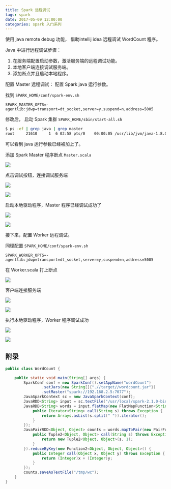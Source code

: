 ```yaml
---
title: Spark 远程调试
tags: spark
date: 2017-05-09 12:00:00
categories: spark 入门系列
---
```


使用 java remote debug 功能， 借助intellij idea 远程调试 WordCount 程序。

<!-- more -->

Java 中进行远程调试步骤：
1. 在服务端配置启动参数，激活服务端的远程调试功能。
2. 本地客户端连接调试服务端。
3. 添加断点并且启动本地程序。

配置 Master 远程调试： 配置 Spark java 运行参数。

找到 `SPARK_HOME/conf/spark-env.sh`

```
SPARK_MASTER_OPTS=-agentlib:jdwp=transport=dt_socket,server=y,suspend=n,address=5005
```

修改后， 启动 Spark 集群 `SPARK_HOME/sbin/start-all.sh`

``` bash
$ ps -ef | grep java | grep master
root     21610     1  6 02:58 pts/0    00:00:05 /usr/lib/jvm/java-1.8.0-openjdk-1.8.0.131-2.b11.el7_3.x86_64/jre/bin/java -cp /usr/local/spark-2.1.0-bin-hadoop2.7/conf/:/usr/local/spark-2.1.0-bin-hadoop2.7/jars/* -agentlib:jdwp=transport=dt_socket,server=y,suspend=n,address=5005 -Xmx1g org.apache.spark.deploy.master.Master --host 192.168.2.5 --port 7077 --webui-port 8080
```

可以看到 java 运行参数已经被加上了。

添加 Spark Master 程序断点 `Master.scala`

![](/images/spark/spark-04.png)

点击调试按钮，连接调试服务端

![](/images/spark/spark-02.png)

![](/images/spark/spark-10.png)

启动本地驱动程序，Master 程序已经调试成功了

![](/images/spark/spark-09.png)

![](/images/spark/spark-08.png)

接下来，配置 Worker 远程调试。

同理配置 `SPARK_HOME/conf/spark-env.sh`

```
SPARK_WORKER_OPTS=-agentlib:jdwp=transport=dt_socket,server=y,suspend=n,address=5005
```
在 Worker.scala 打上断点

![](/images/spark/spark-11.png)

客户端连接服务端

![](/images/spark/spark-07.png)

![](/images/spark/spark-06.png)

执行本地驱动程序，Worker 程序调试成功

![](/images/spark/spark-09.png)

![](/images/spark/spark-05.png)


附录
---

``` java WordCount.java
public class WordCount {

    public static void main(String[] args) {
        SparkConf conf = new SparkConf().setAppName("wordCount")
                .setJars(new String[]{".//target//wordcount.jar"})
                .setMaster("spark://192.168.2.5:7077");
        JavaSparkContext sc = new JavaSparkContext(conf);
        JavaRDD<String> input = sc.textFile("/usr/local/spark-2.1.0-bin-hadoop2.7/README.md");
        JavaRDD<String> words = input.flatMap(new FlatMapFunction<String, String>() {
            public Iterator<String> call(String s) throws Exception {
                return Arrays.asList(s.split(" ")).iterator();
            }
        });
        JavaPairRDD<Object, Object> counts = words.mapToPair(new PairFunction<String, Object, Object>() {
            public Tuple2<Object, Object> call(String s) throws Exception {
                return new Tuple2<Object, Object>(s, 1);
            }
        }).reduceByKey(new Function2<Object, Object, Object>() {
            public Integer call(Object x, Object y) throws Exception {
                return (Integer)x + (Integer)y;
            }
        });
        counts.saveAsTextFile("/tmp/wc");
    }
}

```
